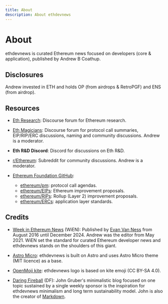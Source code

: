 ```yaml
---
title: About
description: About ethdevnews
---
```

# About

ethdevnews is curated Ethereum news focused on developers (core & application), published by Andrew B Coathup.

## Disclosures

Andrew invested in ETH and holds OP (from airdrops & RetroPGF) and ENS (from airdrop).

## Resources

* [Eth Research](https://ethresear.ch/): Discourse forum for Ethereum research.

* [Eth Magicians](https://ethereum-magicians.org): Discourse forum for protocol call summaries, EIP/RIP/ERC discussions, naming and community discussions. Andrew is a moderator.

* **Eth R&D Discord**: Discord for discussions on Eth R&D.

* [r/Ethereum](https://www.reddit.com/r/ethereum): Subreddit for community discussions. Andrew is a moderator.

* [Ethereum Foundation GitHub](https://github.com/ethereum/):
  * [ethereum/pm](https://github.com/ethereum/pm/): protocol call agendas.
  * [ethereum/EIPs](https://github.com/ethereum/EIPs/): Ethereum improvement proposals.
  * [ethereum/RIPs](https://github.com/ethereum/RIPs/): Rollup (Layer 2) improvement proposals.
  * [ethereum/ERCs](https://github.com/ethereum/ERCs/): application layer standards.

## Credits

* [Week in Ethereum News](https://weekinethereumnews.com) (WiEN): Published by [Evan Van Ness](https://x.com/evanvanness) from August 2016 until December 2024. Andrew was the editor from May 2021. WiEN set the standard for curated Ethereum developer news and ethdevnews stands on the shoulders of this giant.

* [Astro Micro](https://github.com/trevortylerlee/astro-micro): ethdevnews is built on Astro and uses Astro Micro theme (MIT licence) as a base.

* [OpenMoji kite](https://openmoji.org/library/emoji-1FA81/#variant=black): ethdevnews logo is based on kite emoji (CC BY-SA 4.0).

* [Daring Fireball](https://daringfireball.net) (DF): John Gruber's minimalistic blog focused on one topic sustained by a single weekly sponsor is the inspiration for ethdevnews minimalism and long term sustainability model. John is also the creator of [Markdown](https://daringfireball.net/2004/03/introducing_markdown). 